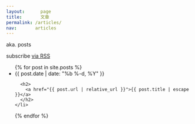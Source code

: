 ```yaml
---
layout: 	 page
title: 		 文章
permalink: /articles/
nav:       articles
---
```


<p>aka. posts</p>

<p>subscribe <a href="{{ "/feed.xml" | relative_url }}">via RSS</a></p>

<ul>
  {% for post in site.posts %}
    <li>
      <span>{{ post.date | date: "%b %-d, %Y" }}</span>

      <h2>
        <a href="{{ post.url | relative_url }}">{{ post.title | escape }}</a>
      </h2>
    </li>
  {% endfor %}
</ul>
